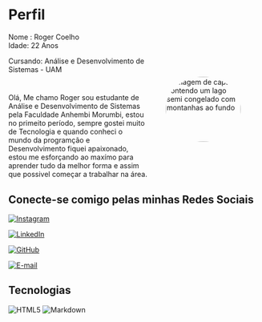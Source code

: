# Perfil

Nome : Roger Coelho      
Idade: 22 Anos

<img align="right" padding="0" alt="Imagem de capa contendo um lago semi congelado com montanhas ao fundo" src="https://media.licdn.com/dms/image/D4D03AQHjRhkC5Dp9UQ/profile-displayphoto-shrink_100_100/0/1711626951350?e=1720656000&v=beta&t=wniTIjf4QbJjqiYKEfB4z6Q-PKL5DOAetfmpw09351I" class="circle" >
<style>
.circle{
            width: 150px;
            border: 0px solid rgba(126, 55, 55, 0.938);
            border-radius: 60%;
            height: 130px;
            margin: 40px;
            
        }
</style>
Cursando: Análise e Desenvolvimento de Sistemas - UAM 

#

Olá, Me chamo Roger sou estudante de Análise e Desenvolvimento de Sistemas pela Faculdade Anhembi Morumbi, estou no primeito período, sempre gostei muito de Tecnologia e quando conheci o mundo da programção e Desenvolvimento fiquei apaixonado, estou me esforçando ao maxímo para aprender tudo da melhor forma e assim que possivel começar a trabalhar na área.

## Conecte-se comigo pelas minhas Redes Sociais

 [![Instagram](https://img.shields.io/badge/-Instagram-%23E4405F?style=for-the-badge&logo=instagram&logoColor=white)](https://www.instagram.com/Rogercoelho_/)

 [![LinkedIn](https://img.shields.io/badge/LinkedIn-0077B5?style=for-the-badge&logo=linkedin&logoColor=white)](https://www.linkedin.com/in/roger-coelho-557ba8209/)

 [![GitHub](https://img.shields.io/badge/GitHub-100000?style=for-the-badge&logo=github&logoColor=white)](https://github.com/RogerCoelh0)

 [![E-mail](https://img.shields.io/badge/-Email-000?style=for-the-badge&logo=microsoft-outlook&logoColor=007BFF)](mailto:rogerwbc@outlook.com)

## Tecnologias
 
 ![HTML5](https://img.shields.io/badge/HTML5-E34F26?style=for-the-badge&logo=html5&logoColor=white)
 ![Markdown](https://img.shields.io/badge/Markdown-000?style=for-the-badge&logo=markdown)  